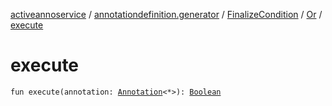 [activeannoservice](../../../index.md) / [annotationdefinition.generator](../../index.md) / [FinalizeCondition](../index.md) / [Or](index.md) / [execute](./execute.md)

# execute

`fun execute(annotation: `[`Annotation`](../../../document.annotation/-annotation.md)`<*>): `[`Boolean`](https://kotlinlang.org/api/latest/jvm/stdlib/kotlin/-boolean/index.html)